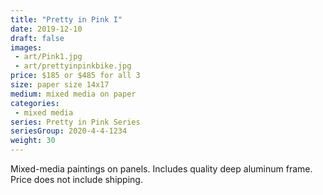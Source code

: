 ```yaml
---
title: "Pretty in Pink I"
date: 2019-12-10
draft: false
images:
 - art/Pink1.jpg
 - art/prettyinpinkbike.jpg
price: $185 or $485 for all 3
size: paper size 14x17
medium: mixed media on paper
categories:
 - mixed media
series: Pretty in Pink Series
seriesGroup: 2020-4-4-1234
weight: 30
---
```


Mixed-media paintings on panels. Includes quality deep aluminum frame. Price does not include shipping.
